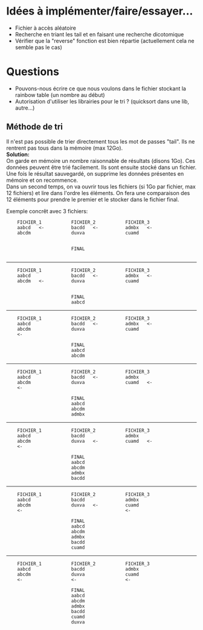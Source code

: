 # Idées à implémenter/faire/essayer...
- Fichier à accès aléatoire
- Recherche en triant les tail et en faisant une recherche dicotomique
- Vérifier que la "reverse" fonction est bien répartie (actuellement cela ne semble pas le cas)

# Questions
- Pouvons-nous écrire ce que nous voulons dans le fichier stockant la rainbow table (un nombre au début)
- Autorisation d'utiliser les librairies pour le tri ? (quicksort dans une lib, autre...)

## Méthode de tri

Il n'est pas possible de trier directement tous les mot de passes "tail".  Ils ne rentrent pas tous dans la mémoire (max 12Go).   
**Solution:**    
On garde en mémoire un nombre raisonnable de résultats (disons 1Go). Ces données peuvent être trié facilement. Ils sont ensuite stocké dans un fichier.
Une fois le résultat sauvegardé, on supprime les données présentes en mémoire et on recommence.   
Dans un second temps, on va ouvrir tous les fichiers (si 1Go par fichier, max 12 fichiers) et lire dans l'ordre les éléments. On fera une comparaison des 12 éléments pour prendre le premier et le stocker dans le fichier final.


Exemple concrêt avec 3 fichiers:

```
    FICHIER_1           FICHIER_2           FICHIER_3
    aabcd   <-          bacdd   <-          admbx   <-
    abcdm               duxva               cuamd   
                                                    
                                                    
                        FINAL                       
                                                    
```

--------------

```
    FICHIER_1           FICHIER_2           FICHIER_3
    aabcd               bacdd   <-          admbx   <-
    abcdm   <-          duxva               cuamd   
                                                    
                                                    
                        FINAL                       
                        aabcd                       
```

--------------

```
    FICHIER_1           FICHIER_2           FICHIER_3
    aabcd               bacdd   <-          admbx   <-
    abcdm               duxva               cuamd   
    <-                                              
                                                    
                        FINAL                       
                        aabcd                       
                        abcdm                       
```

--------------

```
    FICHIER_1           FICHIER_2           FICHIER_3
    aabcd               bacdd   <-          admbx   
    abcdm               duxva               cuamd   <-
    <-                                              
                                                    
                        FINAL                       
                        aabcd                       
                        abcdm                       
                        admbx                       
```

--------------

```
    FICHIER_1           FICHIER_2           FICHIER_3
    aabcd               bacdd               admbx   
    abcdm               duxva   <-          cuamd   <-
    <-                                              
                                                    
                        FINAL                       
                        aabcd                       
                        abcdm                       
                        admbx                       
                        bacdd                       
```

--------------

```
    FICHIER_1           FICHIER_2           FICHIER_3
    aabcd               bacdd               admbx   
    abcdm               duxva   <-          cuamd   
    <-                                      <-      
                                                    
                        FINAL                       
                        aabcd                       
                        abcdm                       
                        admbx                       
                        bacdd                       
                        cuamd                       
```

--------------

```
    FICHIER_1           FICHIER_2           FICHIER_3
    aabcd               bacdd               admbx   
    abcdm               duxva               cuamd   
    <-                  <-                  <-      
                                                    
                        FINAL                       
                        aabcd                       
                        abcdm                       
                        admbx                       
                        bacdd                       
                        cuamd                       
                        duxva                       
```
